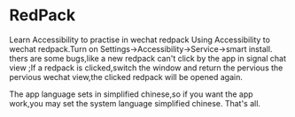 # RedPack
Learn Accessibility to practise in wechat redpack
  Using Accessibility to wechat redpack.Turn on Settings->Accessibility->Service->smart install.
  thers are some bugs,like a new redpack can't click by the app in signal chat view ;If a redpack 
is clicked,switch the window and return the pervious the pervious wechat view,the clicked redpack will be opened again.

  The app language sets in simplified chinese,so if you want the app work,you may set the system language simplified chinese.
  That's all.
